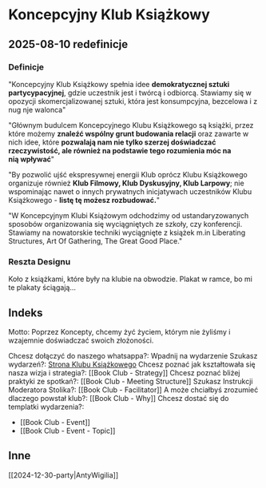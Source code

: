 # Koncepcyjny Klub Książkowy

## 2025-08-10 redefinicje

### Definicje

"Koncepcyjny Klub Książkowy spełnia idee **demokratycznej sztuki partycypacyjnej**, gdzie uczestnik jest i twórcą i odbiorcą.
Stawiamy się w opozycji skomercjalizowanej sztuki, która jest konsumpcyjna, bezcelowa i z nug nje walonca"

"Głównym budulcem Koncepcyjnego Klubu Książkowego są książki, przez które możemy **znaleźć wspólny grunt budowania relacji**
oraz zawarte w nich idee, które **pozwalają nam nie tylko szerzej doświadczać rzeczywistość, ale również na podstawie tego rozumienia móc na nią wpływać**"

"By pozwolić ujść ekspresywnej energii Klub oprócz Klubu Książkowego organizuje również **Klub Filmowy, Klub Dyskusyjny, Klub Larpowy**;
nie wspominając nawet o innych prywatnych inicjatywach uczestników Klubu Książkowego - **listę tę możesz rozbudować.**"

"W Koncepcyjnym Klubi Książowym odchodzimy od ustandaryzowanych sposobów organizowania się wyciągniętych ze szkoły, czy konferencji.
Stawiamy na nowatorskie techniki wyciągnięte z książek m.in Liberating Structures, Art Of Gathering, The Great Good Place."

### Reszta Designu

Koło z książkami, które były na klubie na obwodzie.
Plakat w ramce, bo mi te plakaty ściągają...

## Indeks

Motto: Poprzez Koncepty, chcemy żyć życiem, którym nie żyliśmy i wzajemnie doświadczać swoich złożoności.

Chcesz dołączyć do naszego whatsappa?: Wpadnij na wydarzenie
Szukasz wydarzeń?: [Strona Klubu Książkowego](https://www.facebook.com/profile.php?id=61566936723621&sk=events)
Chcesz poznać jak kształtowała się nasza wizja i strategia?: [[Book Club - Strategy]]
Chcesz poznać bliżej praktyki ze spotkań?: [[Book Club - Meeting Structure]]
Szukasz Instrukcji Moderatora Stolika?: [[Book Club - Facilitator]]
A może chciałbyś zrozumieć dlaczego powstał klub?: [[Book Club - Why]]
Chcesz dostać się do templatki wydarzenia?: 
- [[Book Club - Event]] 
- [[Book Club - Event - Topic]]

## Inne

[[2024-12-30-party|AntyWigilia]]
